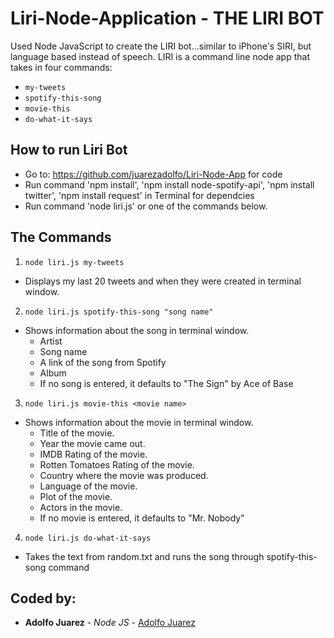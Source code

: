 # Liri-Node-Application - THE LIRI BOT

Used Node JavaScript to create the LIRI bot...similar to iPhone's SIRI, but language based instead of speech. LIRI is a command line node app that takes in four commands:

  * `my-tweets`
  * `spotify-this-song`
  * `movie-this`
  * `do-what-it-says`

## How to run Liri Bot
- Go to: https://github.com/juarezadolfo/Liri-Node-App for code
- Run command 'npm install', 'npm install node-spotify-api', 'npm install twitter', 'npm install request' in Terminal for dependcies
- Run command 'node liri.js' or one of the commands below.

## The Commands

1. `node liri.js my-tweets`

  * Displays my last 20 tweets and when they were created in terminal window.

2. `node liri.js spotify-this-song "song name"`

  * Shows information about the song in terminal window.
    * Artist
    * Song name
    * A link of the song from Spotify
    * Album
    * If no song is entered, it defaults to "The Sign" by Ace of Base

3. `node liri.js movie-this <movie name>`

  * Shows information about the movie in terminal window.
    * Title of the movie.
    * Year the movie came out.
    * IMDB Rating of the movie.
    * Rotten Tomatoes Rating of the movie.
    * Country where the movie was produced.
    * Language of the movie.
    * Plot of the movie.
    * Actors in the movie.
    * If no movie is entered, it defaults to "Mr. Nobody"

4. `node liri.js do-what-it-says`

  * Takes the text from random.txt and runs the song through spotify-this-song command

## Coded by:
* **Adolfo Juarez** - *Node JS* - [Adolfo Juarez](https://github.com/juarezadolfo/)
